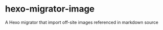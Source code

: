 hexo-migrator-image
===================

A Hexo migrator that import off-site images referenced in markdown source
